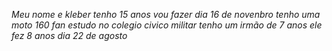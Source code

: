 *Meu nome e kleber
tenho 15 anos 
vou fazer dia 16 de novenbro 
tenho uma moto 160 fan 
estudo no colegio civico militar 
tenho um irmão de 7 anos 
ele fez 8 anos dia 22 de agosto*
